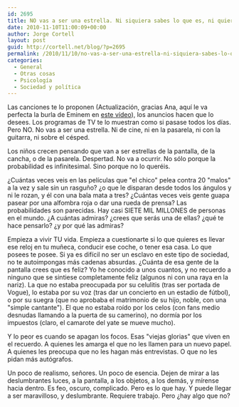 ```yaml
---
id: 2695
title: NO vas a ser una estrella. Ni siquiera sabes lo que es, ni quieres serlo.
date: 2010-11-10T11:00:09+00:00
author: Jorge Cortell
layout: post
guid: http://cortell.net/blog/?p=2695
permalink: /2010/11/10/no-vas-a-ser-una-estrella-ni-siquiera-sabes-lo-que-es-ni-quieres-serlo/
categories:
  - General
  - Otras cosas
  - Psicología
  - Sociedad y polí­tica
---
```

Las canciones te lo proponen (Actualización, gracias Ana, aquí le va perfecta la burla de Eminem en <a title="http://www.youtube.com/watch?v=RSdKmX2BH7o&feature=related" href="http://www.youtube.com/watch?v=RSdKmX2BH7o&feature=related" target="_blank">este vídeo</a>), los anuncios hacen que lo desees. Los programas de TV te lo muestran como si pasase todos los días. Pero NO. No vas a ser una estrella. Ni de cine, ni en la pasarela, ni con la guitarra, ni sobre el césped.

Los niños crecen pensando que van a ser estrellas de la pantalla, de la cancha, o de la pasarela. Despertad. No va a ocurrir. No sólo porque la probabilidad es infinitesimal. Sino porque no lo queréis.

¿Cuántas veces veis en las películas que "el chico" pelea contra 20 "malos" a la vez y sale sin un rasguño? ¿o que le disparan desde todos los ángulos y ni le rozan, y él con una bala mata a tres? ¿Cuántas veces veis gente guapa pasear por una alfombra roja o dar una rueda de prensa? Las probabilidades son parecidas. Hay casi SIETE MIL MILLONES de personas en el mundo. ¿A cuántas admiras? ¿crees que serás una de ellas? ¿qué te hace pensarlo? ¿y por qué las admiras?

Empieza a vivir TU vida. Empieza a cuestionarte si lo que quieres es llevar ese reloj en tu muñeca, conducir ese coche, o tener esa casa. Lo que posees te posee. Si ya es difícil no ser un esclavo en este tipo de sociedad, no te autoimpongas más cadenas absurdas. ¿Cuánta de esa gente de la pantalla crees que es feliz? Yo he conocido a unos cuantos, y no recuerdo a ninguno que se sintiese completamente feliz (algunos ni con una raya en la nariz). La que no estaba preocupada por su celulitis (tras ser portada de Vogue), lo estaba por su voz (tras dar un concierto en un estadio de fútbol), o por su suegra (que no aprobaba el matrimonio de su hijo, noble, con una "simple cantante"). El que no estaba roído por los celos (con fans medio desnudas llamando a la puerta de su camerino), no dormía por los impuestos (claro, el camarote del yate se mueve mucho).

Y lo peor es cuando se apagan los focos. Esas "viejas glorias" que viven en el recuerdo. A quienes les amarga el que no les llamen para un nuevo papel. A quienes les preocupa que no les hagan más entrevistas. O que no les pidan más autógrafos.

Un poco de realismo, señores. Un poco de esencia. Dejen de mirar a las deslumbrantes luces, a la pantalla, a los objetos, a los demás, y mírense hacia dentro. Es feo, oscuro, complicado. Pero es lo que hay. Y puede llegar a ser maravilloso, y deslumbrante. Requiere trabajo. Pero ¿hay algo que no?